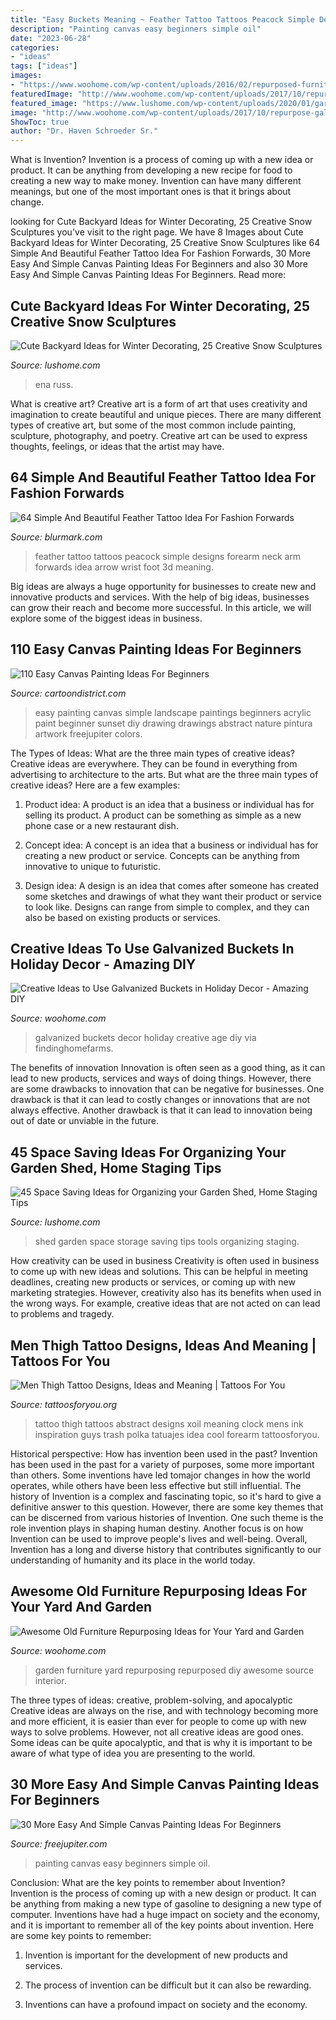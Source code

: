 ```yaml
---
title: "Easy Buckets Meaning ~ Feather Tattoo Tattoos Peacock Simple Designs Forearm Neck Arm Forwards Idea Arrow Wrist Foot 3d Meaning"
description: "Painting canvas easy beginners simple oil"
date: "2023-06-28"
categories:
- "ideas"
tags: ["ideas"]
images:
- "https://www.woohome.com/wp-content/uploads/2016/02/repurposed-furniture-garden-yard-11.jpg"
featuredImage: "http://www.woohome.com/wp-content/uploads/2017/10/repurpose-galvanized-buckets-as-holiday-decorations-8.jpg"
featured_image: "https://www.lushome.com/wp-content/uploads/2020/01/garden-shed-storage-organization-tips-20.jpg"
image: "http://www.woohome.com/wp-content/uploads/2017/10/repurpose-galvanized-buckets-as-holiday-decorations-8.jpg"
ShowToc: true
author: "Dr. Haven Schroeder Sr."
---
```



What is Invention?
Invention is a process of coming up with a new idea or product. It can be anything from developing a new recipe for food to creating a new way to make money. Invention can have many different meanings, but one of the most important ones is that it brings about change.

	

		
looking for Cute Backyard Ideas for Winter Decorating, 25 Creative Snow Sculptures you've visit to the right page. We have 8 Images about Cute Backyard Ideas for Winter Decorating, 25 Creative Snow Sculptures like 64 Simple And Beautiful Feather Tattoo Idea For Fashion Forwards, 30 More Easy And Simple Canvas Painting Ideas For Beginners and also 30 More Easy And Simple Canvas Painting Ideas For Beginners. Read more:
		
    
## Cute Backyard Ideas For Winter Decorating, 25 Creative Snow Sculptures

<img loading=lazy src="https://www.lushome.com/wp-content/uploads/2013/01/winter-decorating-backyard-ideas-snow-sculptures-25.jpg" onerror="this.onerror=null;this.src='https://tse1.mm.bing.net/th?id=OIP.A7OvJDArmKJmRhLJ72rDRQHaJ4&amp;pid=15.1';" alt="Cute Backyard Ideas for Winter Decorating, 25 Creative Snow Sculptures">

_Source: lushome.com_

>ena russ. 

	

What is creative art?
Creative art is a form of art that uses creativity and imagination to create beautiful and unique pieces. There are many different types of creative art, but some of the most common include painting, sculpture, photography, and poetry. Creative art can be used to express thoughts, feelings, or ideas that the artist may have.

    
## 64 Simple And Beautiful Feather Tattoo Idea For Fashion Forwards

<img loading=lazy src="https://www.blurmark.com/wp-content/uploads/2017/05/Stunning-Peacock-Feather.jpg" onerror="this.onerror=null;this.src='https://tse4.mm.bing.net/th?id=OIP.q--4gb5ehoTNbluWd4q82gHaHa&amp;pid=15.1';" alt="64 Simple And Beautiful Feather Tattoo Idea For Fashion Forwards">

_Source: blurmark.com_

>feather tattoo tattoos peacock simple designs forearm neck arm forwards idea arrow wrist foot 3d meaning. 

	

Big ideas are always a huge opportunity for businesses to create new and innovative products and services. With the help of big ideas, businesses can grow their reach and become more successful. In this article, we will explore some of the biggest ideas in business.

    
## 110 Easy Canvas Painting Ideas For Beginners

<img loading=lazy src="http://www.cartoondistrict.com/wp-content/uploads/2017/06/Easy-Canvas-Painting-Ideas-For-Beginners23.jpg" onerror="this.onerror=null;this.src='https://tse4.mm.bing.net/th?id=OIP.bKQNYgBwn9eGs0BDcHlYeAHaJ4&amp;pid=15.1';" alt="110 Easy Canvas Painting Ideas For Beginners">

_Source: cartoondistrict.com_

>easy painting canvas simple landscape paintings beginners acrylic paint beginner sunset diy drawing drawings abstract nature pintura artwork freejupiter colors. 

	

The Types of Ideas: What are the three main types of creative ideas?
Creative ideas are everywhere. They can be found in everything from advertising to architecture to the arts. But what are the three main types of creative ideas? Here are a few examples:
1. Product idea: A product is an idea that a business or individual has for selling its product. A product can be something as simple as a new phone case or a new restaurant dish.

2. Concept idea: A concept is an idea that a business or individual has for creating a new product or service. Concepts can be anything from innovative to unique to futuristic.

3. Design idea: A design is an idea that comes after someone has created some sketches and drawings of what they want their product or service to look like. Designs can range from simple to complex, and they can also be based on existing products or services.

    
## Creative Ideas To Use Galvanized Buckets In Holiday Decor - Amazing DIY

<img loading=lazy src="http://www.woohome.com/wp-content/uploads/2017/10/repurpose-galvanized-buckets-as-holiday-decorations-8.jpg" onerror="this.onerror=null;this.src='https://tse4.mm.bing.net/th?id=OIP.F1eCWRPwQkLe06PdUJJlxAHaLD&amp;pid=15.1';" alt="Creative Ideas to Use Galvanized Buckets in Holiday Decor - Amazing DIY">

_Source: woohome.com_

>galvanized buckets decor holiday creative age diy via findinghomefarms. 

	

The benefits of innovation
Innovation is often seen as a good thing, as it can lead to new products, services and ways of doing things. However, there are some drawbacks to innovation that can be negative for businesses. One drawback is that it can lead to costly changes or innovations that are not always effective. Another drawback is that it can lead to innovation being out of date or unviable in the future.

    
## 45 Space Saving Ideas For Organizing Your Garden Shed, Home Staging Tips

<img loading=lazy src="https://www.lushome.com/wp-content/uploads/2020/01/garden-shed-storage-organization-tips-20.jpg" onerror="this.onerror=null;this.src='https://tse2.mm.bing.net/th?id=OIP.1wvaT13bo7juLuzNUGARfwHaKA&amp;pid=15.1';" alt="45 Space Saving Ideas for Organizing your Garden Shed, Home Staging Tips">

_Source: lushome.com_

>shed garden space storage saving tips tools organizing staging. 

	

How creativity can be used in business
Creativity is often used in business to come up with new ideas and solutions. This can be helpful in meeting deadlines, creating new products or services, or coming up with new marketing strategies. However, creativity also has its benefits when used in the wrong ways. For example, creative ideas that are not acted on can lead to problems and tragedy.

    
## Men Thigh Tattoo Designs, Ideas And Meaning | Tattoos For You

<img loading=lazy src="https://www.tattoosforyou.org/wp-content/uploads/2017/10/Thigh-Tattoo-Men.jpg" onerror="this.onerror=null;this.src='https://tse4.mm.bing.net/th?id=OIP.uw6wLuceONQHeUHAw4IldwHaJ4&amp;pid=15.1';" alt="Men Thigh Tattoo Designs, Ideas and Meaning | Tattoos For You">

_Source: tattoosforyou.org_

>tattoo thigh tattoos abstract designs xoil meaning clock mens ink inspiration guys trash polka tatuajes idea cool forearm tattoosforyou. 

	

Historical perspective: How has invention been used in the past?
Invention has been used in the past for a variety of purposes, some more important than others. Some inventions have led tomajor changes in how the world operates, while others have been less effective but still influential. The history of Invention is a complex and fascinating topic, so it's hard to give a definitive answer to this question. However, there are some key themes that can be discerned from various histories of Invention. One such theme is the role invention plays in shaping human destiny. Another focus is on how Invention can be used to improve people's lives and well-being. Overall, Invention has a long and diverse history that contributes significantly to our understanding of humanity and its place in the world today.

    
## Awesome Old Furniture Repurposing Ideas For Your Yard And Garden

<img loading=lazy src="https://www.woohome.com/wp-content/uploads/2016/02/repurposed-furniture-garden-yard-11.jpg" onerror="this.onerror=null;this.src='https://tse3.mm.bing.net/th?id=OIP.YZrXMtmdME8Tlte4CfZuogHaLH&amp;pid=15.1';" alt="Awesome Old Furniture Repurposing Ideas for Your Yard and Garden">

_Source: woohome.com_

>garden furniture yard repurposing repurposed diy awesome source interior. 

	

The three types of ideas: creative, problem-solving, and apocalyptic
Creative ideas are always on the rise, and with technology becoming more and more efficient, it is easier than ever for people to come up with new ways to solve problems. However, not all creative ideas are good ones. Some ideas can be quite apocalyptic, and that is why it is important to be aware of what type of idea you are presenting to the world.

    
## 30 More Easy And Simple Canvas Painting Ideas For Beginners

<img loading=lazy src="http://www.freejupiter.com/wp-content/uploads/2017/11/Easy-And-Simple-Canvas-Painting-Ideas-For-Beginners-5.jpg" onerror="this.onerror=null;this.src='https://tse4.mm.bing.net/th?id=OIP.RCpdTYj82u6CCM2iZy_bxwHaMK&amp;pid=15.1';" alt="30 More Easy And Simple Canvas Painting Ideas For Beginners">

_Source: freejupiter.com_

>painting canvas easy beginners simple oil. 

	

Conclusion: What are the key points to remember about Invention?
Invention is the process of coming up with a new design or product. It can be anything from making a new type of gasoline to designing a new type of computer. Inventions have had a huge impact on society and the economy, and it is important to remember all of the key points about invention. Here are some key points to remember:
1) Invention is important for the development of new products and services.

2) The process of invention can be difficult but it can also be rewarding.

3) Inventions can have a profound impact on society and the economy.

